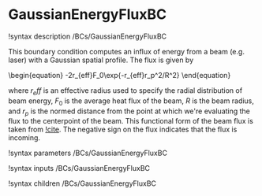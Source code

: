 # GaussianEnergyFluxBC

!syntax description /BCs/GaussianEnergyFluxBC

This boundary condition computes an influx of energy from a beam (e.g. laser) with a
Gaussian spatial profile. The flux is given by

\begin{equation}
-2r_{eff}F_0\exp{-r_{eff}r_p^2/R^2}
\end{equation}

where $r_eff$ is an effective radius used to specify the radial distribution of
beam energy, $F_0$ is the average heat flux of the beam, $R$ is the beam radius,
and $r_p$ is the normed distance from the point at which we're evaluating the
flux to the centerpoint of the beam. This functional form of the beam flux is
taken from [!cite](noble2007use). The negative sign on the flux indicates that
the flux is incoming.

!syntax parameters /BCs/GaussianEnergyFluxBC

!syntax inputs /BCs/GaussianEnergyFluxBC

!syntax children /BCs/GaussianEnergyFluxBC
